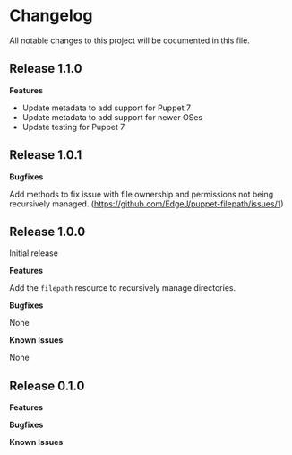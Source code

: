 # Changelog

All notable changes to this project will be documented in this file.

## Release 1.1.0

**Features**
* Update metadata to add support for Puppet 7
* Update metadata to add support for newer OSes
* Update testing for Puppet 7

## Release 1.0.1

**Bugfixes**

Add methods to fix issue with file ownership and permissions not being recursively managed. (https://github.com/EdgeJ/puppet-filepath/issues/1)


## Release 1.0.0

Initial release

**Features**

Add the `filepath` resource to recursively manage directories.

**Bugfixes**

None

**Known Issues**

None

## Release 0.1.0

**Features**

**Bugfixes**

**Known Issues**
